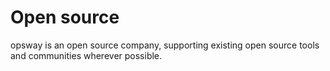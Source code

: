 # Open source

opsway is an open source company, supporting existing open source tools and communities wherever possible.
